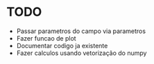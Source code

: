 # TODO
* Passar parametros do campo via parametros
* Fazer funcao de plot
* Documentar codigo ja existente
* Fazer calculos usando vetorização do numpy